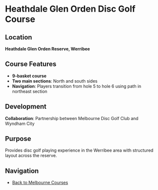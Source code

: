 # Heathdale Glen Orden Disc Golf Course

## Location
**Heathdale Glen Orden Reserve, Werribee**

## Course Features
- **9-basket course**
- **Two main sections**: North and south sides
- **Navigation**: Players transition from hole 5 to hole 6 using path in northeast section

## Development
**Collaboration**: Partnership between Melbourne Disc Golf Club and Wyndham City

## Purpose
Provides disc golf playing experience in the Werribee area with structured layout across the reserve.

## Navigation
- [Back to Melbourne Courses](../melbourne-courses/index.md)